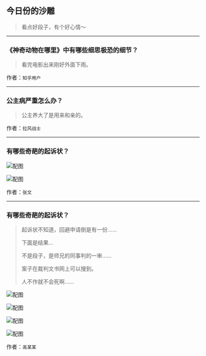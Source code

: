 ## 今日份的沙雕

> 看点好段子，有个好心情～


 
---

### 《神奇动物在哪里》中有哪些细思极恐的细节？

> 看完电影出来刚好外面下雨。


作者：`知乎用户`

---

### 公主病严重怎么办？

> 公主养大了是用来和亲的。


作者：`拉风战士`

---

### 有哪些奇葩的起诉状？

> 



![配图](http://pic2.zhimg.com/70/v2-a22486278f3de16f19ceb53a76420215_b.jpg)



![配图](https://pic4.zhimg.com/v2-d4f0b7a0058f67a0dc82de467451886f_b.jpg)


作者：`张文`

---

### 有哪些奇葩的起诉状？

> 起诉状不知道，回避申请倒是有一份……
> 
> 下面是结果...
> 
> 不是段子，是师兄的同事判的一审……
> 
> 案子在裁判文书网上可以搜到。
> 
> 人不作就不会死啊……



![配图](http://pic1.zhimg.com/70/v2-8759b108ae3a4e64f3b151f78537fe48_b.jpg)



![配图](https://pic4.zhimg.com/v2-cbb8aab13246ea07c2c88ca0e78a9913_b.jpg)



![配图](http://pic4.zhimg.com/70/v2-93d5379ba2000501ec56d5947b93da37_b.jpg)



![配图](https://pic1.zhimg.com/v2-c7a919d9e04776f521c5b2e5d6220a34_b.jpg)


作者：`高某某`